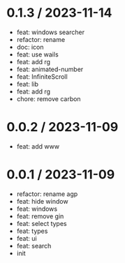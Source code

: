 
0.1.3 / 2023-11-14
==================

* feat: windows searcher
* refactor: rename
* doc: icon
* feat: use wails
* feat: add rg
* feat: animated-number
* feat: InfiniteScroll
* feat: lib
* feat: add rg
* chore: remove carbon

0.0.2 / 2023-11-09
==================

* feat: add www

0.0.1 / 2023-11-09
==================

* refactor: rename agp
* feat: hide window
* feat: windows
* feat: remove gin
* feat: select types
* feat: types
* feat: ui
* feat: search
* init
